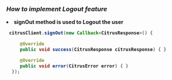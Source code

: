 <h3><i>How to implement Logout feature</h2></i>

<li><b>signOut<b> method is used to Logout the user</li>

```java
 citrusClient.signOut(new Callback<CitrusResponse>() {

     @Override
     public void success(CitrusResponse citrusResponse) { }

     @Override
     public void error(CitrusError error) { }
  });
```
